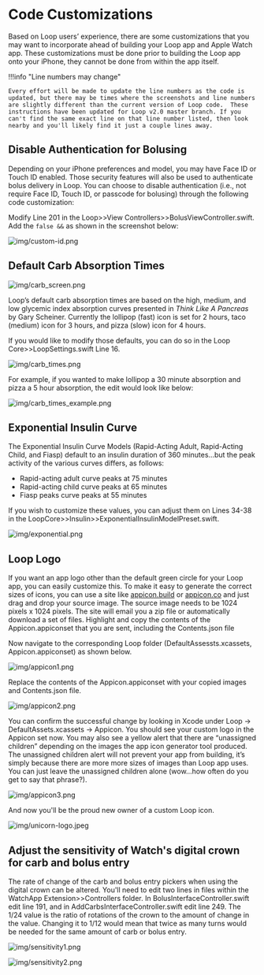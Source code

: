 # Code Customizations

Based on Loop users’ experience, there are some customizations that you may want to incorporate ahead of building your Loop app and Apple Watch app.  These customizations must be done prior to building the Loop app onto your iPhone, they cannot be done from within the app itself.

!!!info "Line numbers may change"

    Every effort will be made to update the line numbers as the code is updated, but there may be times where the screenshots and line numbers are slightly different than the current version of Loop code.  These instructions have been updated for Loop v2.0 master branch. If you can't find the same exact line on that line number listed, then look nearby and you'll likely find it just a couple lines away.

## Disable Authentication for Bolusing

Depending on your iPhone preferences and model, you may have Face ID or Touch ID enabled.  Those security features will also be used to authenticate bolus delivery in Loop.  You can choose to disable authentication (i.e., not require Face ID, Touch ID, or passcode for bolusing) through the following code customization:

 Modify Line 201 in the Loop>>View Controllers>>BolusViewController.swift.  Add the `false &&` as shown in the screenshot below:

![img/custom-id.png](img/custom-id.png)

## Default Carb Absorption Times

![img/carb_screen.png](img/carb_screen.png)

Loop’s default carb absorption times are based on the high, medium, and low glycemic index absorption curves presented in *Think Like A Pancreas* by Gary Scheiner.  Currently the lollipop (fast) icon is set for 2 hours, taco (medium) icon for 3 hours, and pizza (slow) icon for 4 hours.

If you would like to modify those defaults, you can do so in the Loop Core>>LoopSettings.swift Line 16.

![img/carb_times.png](img/carb_times.png)

For example, if you wanted to make lollipop a 30 minute absorption and pizza a 5 hour absorption, the edit would look like below:

![img/carb_times_example.png](img/carb_times_example.png)

## Exponential Insulin Curve

The Exponential Insulin Curve Models (Rapid-Acting Adult, Rapid-Acting Child, and Fiasp) default to an insulin duration of 360 minutes...but the peak activity of the various curves differs, as follows:

* Rapid-acting adult curve peaks at 75 minutes
* Rapid-acting child curve peaks at 65 minutes
* Fiasp peaks curve peaks at 55 minutes

If you wish to customize these values, you can adjust them on Lines 34-38 in the LoopCore>>Insulin>>ExponentialInsulinModelPreset.swift.

![img/exponential.png](img/exponential.png)

## Loop Logo

If you want an app logo other than the default green circle for your Loop app, you can easily customize this.  To make it easy to generate the correct sizes of icons, you can use a site like [appicon.build](http://www.appicon.build/) or [appicon.co](https://appicon.co/) and just drag and drop your source image. The source image needs to be 1024 pixels x 1024 pixels.  The site will email you a zip file or automatically download a set of files.  Highlight and copy the contents of the Appicon.appiconset that you are sent, including the Contents.json file

Now navigate to the corresponding Loop folder (DefaultAssessts.xcassets, Appicon.appiconset) as shown below.

![img/appicon1.png](img/appicon1.png)

Replace the contents of the Appicon.appiconset with your copied images and Contents.json file.

![img/appicon2.png](img/appicon2.png)

You can confirm the successful change by looking in Xcode under Loop -> DefaultAssets.xcassets -> Appicon.  You should see your custom logo in the Appicon set now.  You may also see a yellow alert that there are “unassigned children” depending on the images the app icon generator tool produced. The unassigned children alert will not prevent your app from building, it’s simply because there are more more sizes of images than Loop app uses.  You can just leave the unassigned children alone (wow...how often do you get to say that phrase?).

![img/appicon3.png](img/appicon3.png)

And now you'll be the proud new owner of a custom Loop icon.

![img/unicorn-logo.jpeg](img/unicorn-logo.jpeg)

## Adjust the sensitivity of Watch's digital crown for carb and bolus entry

The rate of change of the carb and bolus entry pickers when using the digital crown can be altered. You'll need to edit two lines in files within the WatchApp Extension>>Controllers folder.  In BolusInterfaceController.swift edit line 191, and in AddCarbsInterfaceController.swift edit line 249. The 1/24 value is the ratio of rotations of the crown to the amount of change in the value. Changing it to 1/12 would mean that twice as many turns would be needed for the same amount of carb or bolus entry.

![img/sensitivity1.png](img/sensitivity1.png)

![img/sensitivity2.png](img/sensitivity2.png)
